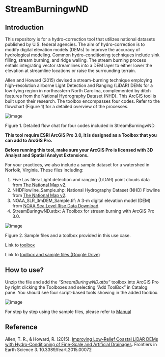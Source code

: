 # StreamBurningwND

## Introduction
This repository is for a hydro-correction tool that utilizes national datasets published by U.S. federal agencies. The aim of hydro-correction is to modify digital elevation models (DEMs) to improve the accuracy of hydrological modeling. Common hydro-conditioning techniques include sink filling, stream burning, and ridge walling. The stream burning process entails integrating vector streamlines into a DEM layer to either lower the elevation at streamline locations or raise the surrounding terrain.

Allen and Howard (2015) devised a stream-burning technique employing high-resolution airborne Light Detection and Ranging (LiDAR) DEMs for a low-lying region in northeastern North Carolina, complemented by ditch features from the National Hydrography Dataset (NHD). This ArcGIS tool is built upon their research. The toolbox encompasses four codes. Refer to the flowchart (Figure 1) for a detailed overview of the processes. 


 ![image](https://github.com/Y-HChen/StreamBurningwND/assets/127795437/568142e9-0e8f-47f5-8ed0-08f03febc8ac)

Figure 1. Detailed flow chat for four codes included in StreamBurningwND.

**This tool require ESRI ArcGIS Pro 3.0, it is designed as a Toolbox that you can add to ArcGIS Pro.**

**Before running this tool, make sure your ArcGIS Pro is licensed with 3D Analyst and Spatial Analyst Extensions.**


For your practices, we also include a sample dataset for a watershed in Norfolk, Virginia. These files including: 
1.	Five Las files: Light detection and ranging (LiDAR) point clouds data from [The National Map v2](https://apps.nationalmap.gov/downloader/).
2.	NHDFlowline_Sample.shp: National Hydrography Dataset (NHD) Flowline from [The National Map v2](https://apps.nationalmap.gov/downloader/). 
3.	NOAA_SLR_3mDEM_Sample.tif: A 3-m digital elevation model (DEM) from [NOAA Sea Level Rise Data Download](https://coast.noaa.gov/slrdata/).
4.	StreamBuringwND.atbx: A Toolbox for stream burning with ArcGIS Pro 3.0.

![image](https://github.com/Y-HChen/StreamBurningwND/assets/127795437/65d11cf3-1cfa-4479-bd45-b6aeb5af4301)

Figure 2. Sample files and a toolbox provided in this use case.

Link to [toolbox](https://github.com/Y-HChen/StreamBurningwND/blob/main/StreamBurningwND.atbx)

Link to [toolbox and sample files (Google Drive)](https://drive.google.com/file/d/1JChLh-uEP3MnKqBxNBexXNmmceQjsBRR/view)


## How to use?
Unzip the file and add the *“StreamBuringwND.atbx”* toolbox into ArcGIS Pro by right clicking the Toolboxes and selecting “Add ToolBox” in Catalog pane. You should see four script-based tools showing in the added toolbox.

![image](https://github.com/Y-HChen/StreamBurningwND/assets/127795437/f4653e59-e61f-4429-a415-792dde61e91e)

For step by step using the sample files, please refer to [Manual](https://github.com/Y-HChen/StreamBurningwND/blob/main/StreamBurningwND_Manual_ArcGISPro3.pdf)

## Reference
Allen, T. R., & Howard, R. (2015). [Improving Low-Relief Coastal LiDAR DEMs with Hydro-Conditioning of Fine-Scale and Artificial Drainages](https://doi.org/10.3389/feart.2015.00072). Frontiers in Earth Science 3. 10.3389/feart.2015.00072
